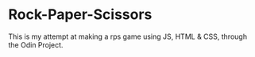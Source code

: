 # Rock-Paper-Scissors
This is my attempt at making a rps game using JS, HTML &amp; CSS, through the Odin Project.
